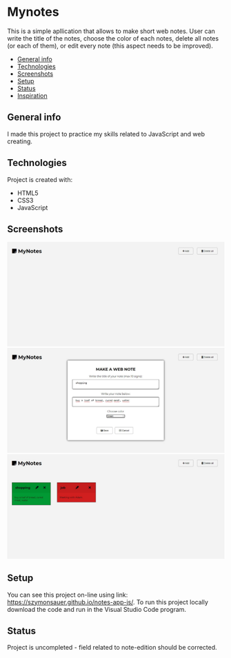 # Mynotes 
This is a simple apllication that allows to make short web notes.
User can write the title of the notes, choose the color of each notes, delete all notes (or each of them),
or edit every note (this aspect needs to be improved). 

* [General info](#general-info)
* [Technologies](#technologies)
* [Screenshots](#screenshots)
* [Setup](#setup)
* [Status](#status)
* [Inspiration](#inspiration)

## General info
I made this project to practice my skills related to JavaScript and web creating. 

## Technologies
Project is created with:
* HTML5
* CSS3
* JavaScript

## Screenshots
![Example screenshot](./img/notes1.JPG)
![Example screenshot](./img/notes2.jpg)
![Example screenshot](./img/notes3.jpg)

## Setup
You can see this project on-line using link: https://szymonsauer.github.io/notes-app-js/.
To run this project locally download the code and run in the Visual Studio Code program. 

## Status
Project is uncompleted - field related to note-edition should be corrected. 


